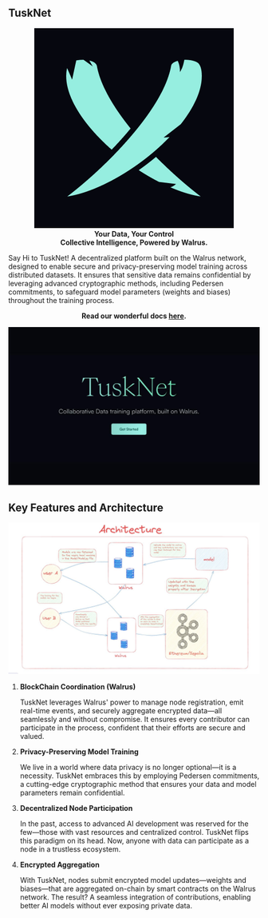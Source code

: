 ## TuskNet

<div align="center">
<img src="./images/tusknet-logo.png" height={160} width={160} alt="logo" />
</div>


<div align="center">
<b>Your Data, Your Control</b><br />
<b>Collective Intelligence, Powered by Walrus.</b>
</div>

Say Hi to TuskNet!  A decentralized platform built on the Walrus network, designed to enable secure and privacy-preserving model training across distributed datasets. It ensures that sensitive data remains confidential by leveraging advanced cryptographic methods, including Pedersen commitments, to safeguard model parameters (weights and biases) throughout the training process.

<div align="center">

**Read our wonderful docs [here](https://tusknet.gitbook.io/tusknet).**

</div>

<div align="center">

<img src="./images/home.jpg" width={100%} alt="home" />

</div>

## Key Features and Architecture

<div align="center">

<img src="./images/architecture.jpg" width={100%} alt="architecture"></img>

</div>

1. **BlockChain Coordination (Walrus)**

    TuskNet leverages Walrus' power to manage node registration, emit real-time events, and securely aggregate encrypted data—all seamlessly and without compromise. It ensures every contributor can participate in the process, confident that their efforts are secure and valued.

2. **Privacy-Preserving Model Training**

    We live in a world where data privacy is no longer optional—it is a necessity. TuskNet embraces this by employing Pedersen commitments, a cutting-edge cryptographic method that ensures your data and model parameters remain confidential.

3. **Decentralized Node Participation**

    In the past, access to advanced AI development was reserved for the few—those with vast resources and centralized control. TuskNet flips this paradigm on its head. Now, anyone with data can participate as a node in a trustless ecosystem.

4. **Encrypted Aggregation**

    With TuskNet, nodes submit encrypted model updates—weights and biases—that are aggregated on-chain by smart contracts on the Walrus network. The result? A seamless integration of contributions, enabling better AI models without ever exposing private data.


